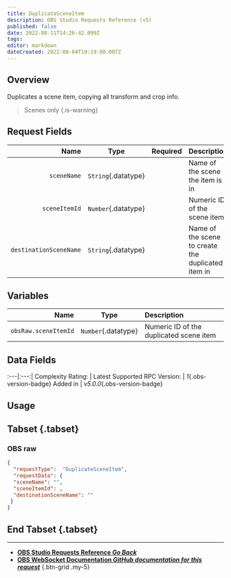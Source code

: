 ```yaml
---
title: DuplicateSceneItem
description: OBS Studio Requests Reference (v5)
published: false
date: 2022-08-11T14:26:42.099Z
tags: 
editor: markdown
dateCreated: 2022-08-04T19:19:00.007Z
---
```


## Overview
Duplicates a scene item, copying all transform and crop info.

> Scenes only
{.is-warning}

## Request Fields
Name | Type | Required| Description |
----:|:----:|:-------:|:------------|
`sceneName` | `String`{.datatype} | <i class="mdi mdi-check-bold"></i> | Name of the scene the item is in
`sceneItemId` | `Number`{.datatype} | <i class="mdi mdi-check-bold"></i> | Numeric ID of the scene item	| `>= 0`{.datatype}
`destinationSceneName` | `String`{.datatype} | <i class="mdi mdi-close-thick"></i> | Name of the scene to create the duplicated item in

## Variables
Name | Type | Description | 
----:|:---------:|:------------|
`obsRaw.sceneItemId` | `Number`{.datatype} | Numeric ID of the duplicated scene item

## Data Fields
:---|:---:|
Complexity Rating: | <span class="stars stars--3"></span>
Latest Supported RPC Version: | *1*{.obs-version-badge}
Added in | *v5.0.0*{.obs-version-badge}

## Usage
## Tabset {.tabset}
### OBS raw
```json
{
  "requestType":  "DuplicateSceneItem",
  "requestData": {
  "sceneName": "",
  "sceneItemId": ,
  "destinationSceneName": ""
 }
}
```
## End Tabset {.tabset}

---

- [<i class="mdi mdi-chevron-left"></i>**OBS Studio Requests Reference *Go Back***](/en/Broadcasters/OBS/Requests)
- [<i class="mdi mdi-github"></i> **OBS WebSocket Documentation *GitHub documentation for this request***](https://github.com/obsproject/obs-websocket/blob/master/docs/generated/protocol.md#duplicatesceneitem)
{.btn-grid .my-5}